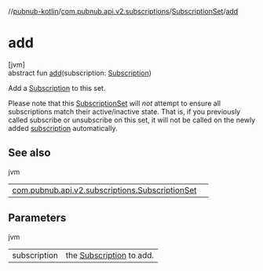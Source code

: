 //[pubnub-kotlin](../../../index.md)/[com.pubnub.api.v2.subscriptions](../index.md)/[SubscriptionSet](index.md)/[add](add.md)

# add

[jvm]\
abstract fun [add](add.md)(subscription: [Subscription](../-subscription/index.md))

Add a [Subscription](../-subscription/index.md) to this set.

Please note that this [SubscriptionSet](index.md) will *not* attempt to ensure all subscriptions match their active/inactive state. That is, if you previously called subscribe or unsubscribe on this set, it will not be called on the newly added [subscription](add.md) automatically.

## See also

jvm

| | |
|---|---|
| [com.pubnub.api.v2.subscriptions.SubscriptionSet](plus.md) |  |

## Parameters

jvm

| | |
|---|---|
| subscription | the [Subscription](../-subscription/index.md) to add. |
